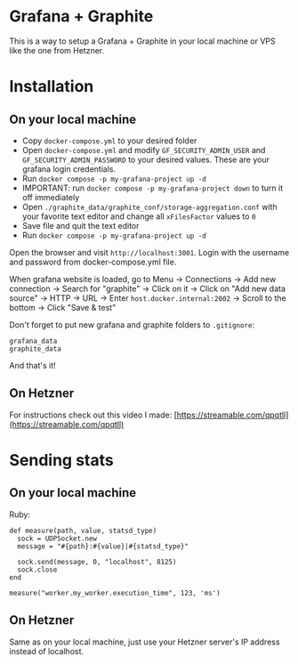 # Grafana + Graphite

This is a way to setup a Grafana + Graphite in your local machine or VPS like the one from Hetzner.

# Installation

## On your local machine

- Copy `docker-compose.yml` to your desired folder
- Open `docker-compose.yml` and modify `GF_SECURITY_ADMIN_USER` and `GF_SECURITY_ADMIN_PASSWORD` to your desired values. These are your grafana login credentials.
- Run `docker compose -p my-grafana-project up -d`
- IMPORTANT: run `docker compose -p my-grafana-project down` to turn it off immediately
- Open `./graphite_data/graphite_conf/storage-aggregation.conf` with your favorite text editor and change all `xFilesFactor` values to `0`
- Save file and quit the text editor
- Run `docker compose -p my-grafana-project up -d`

Open the browser and visit `http://localhost:3001`. Login with the username and password from docker-compose.yml file.

When grafana website is loaded, go to Menu -> Connections -> Add new connection -> Search for "graphite" -> Click on it -> Click on "Add new data source" -> HTTP -> URL -> Enter `host.docker.internal:2002` -> Scroll to the bottom -> Click "Save & test"

Don't forget to put new grafana and graphite folders to `.gitignore`:
```
grafana_data
graphite_data
```

And that's it!

## On Hetzner

For instructions check out this video I made: [https://streamable.com/qpqtll](https://streamable.com/qpqtll)

# Sending stats

## On your local machine

Ruby:
```
def measure(path, value, statsd_type)
  sock = UDPSocket.new
  message = "#{path}:#{value}|#{statsd_type}"

  sock.send(message, 0, "localhost", 8125)
  sock.close
end

measure("worker.my_worker.execution_time", 123, 'ms')
```

## On Hetzner

Same as on your local machine, just use your Hetzner server's IP address instead of localhost.
